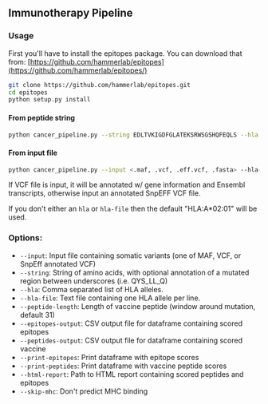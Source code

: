 ## Immunotherapy Pipeline

### Usage
First you'll have to install the epitopes package.  You can download that from: [https://github.com/hammerlab/epitopes](https://github.com/hammerlab/epitopes/)

```sh
git clone https://github.com/hammerlab/epitopes.git
cd epitopes
python setup.py install
```

#### From peptide string
```sh
python cancer_pipeline.py --string EDLTVKIGDFGLATEKSRWSGSHQFEQLS --hla HLA-B*35:01
```

#### From input file
```sh
python cancer_pipeline.py --input <.maf, .vcf, .eff.vcf, .fasta> --hla-file <allele-file> 

```

If  VCF file is input, it will be annotated w/ gene information and Ensembl transcripts, otherwise input an annotated SnpEFF VCF file.

If you don't either an `hla` or `hla-file` then the default "HLA:A*02:01" will be used. 

### Options:
* `--input`: Input file containing somatic variants (one of MAF, VCF, or SnpEff annotated VCF)
* `--string`: String of amino acids, with optional annotation of a mutated region between underscores (i.e. QYS\_LL\_Q)
* `--hla`: Comma separated list of HLA alleles. 
* `--hla-file`: Text file containing one HLA allele per line. 
* `--peptide-length`: Length of vaccine peptide (window around mutation, default 31)
* `--epitopes-output`: CSV output file for dataframe containing scored epitopes
* `--peptides-output`: CSV output file for dataframe containing scored vaccine
* `--print-epitopes`: Print dataframe with epitope scores
* `--print-peptides`: Print dataframe with vaccine peptide scores
* `--html-report`: Path to HTML report containing scored peptides and epitopes
* `--skip-mhc`: Don't predict MHC binding